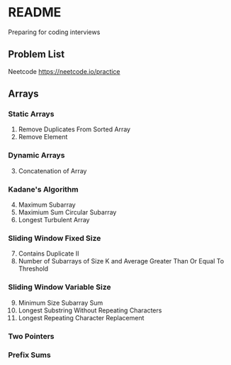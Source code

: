 # README 
Preparing for coding interviews
## Problem List
Neetcode <https://neetcode.io/practice>

## Arrays
### Static Arrays
1. Remove Duplicates From Sorted Array 
2. Remove Element
### Dynamic Arrays 
3. Concatenation of Array
### Kadane's Algorithm
4. Maximum Subarray
5. Maximium Sum Circular Subarray 
6. Longest Turbulent Array
### Sliding Window Fixed Size 
7. Contains Duplicate II  
8. Number of Subarrays of Size K and Average Greater Than Or Equal To Threshold 
### Sliding Window Variable Size 
9. Minimum Size Subarray Sum 
10. Longest Substring Without Repeating Characters 
11. Longest Repeating Character Replacement
### Two Pointers
### Prefix Sums 
